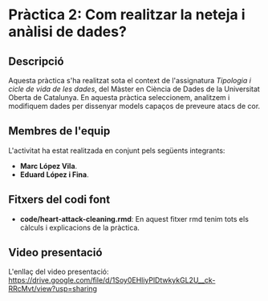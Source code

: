 # Pràctica 2: Com realitzar la neteja i anàlisi de dades?

## Descripció

Aquesta pràctica s'ha realitzat sota el context de l'assignatura _Tipologia i cicle de vida de les dades_, del Màster en Ciència de Dades de la Universitat Oberta de Catalunya. En aquesta pràctica seleccionem, analitzem i modifiquem dades per dissenyar models capaços de preveure atacs de cor.

## Membres de l'equip

L'activitat ha estat realitzada en conjunt pels següents integrants:
* **Marc López Vila**.
* **Eduard López i Fina**.

## Fitxers del codi font

* **code/heart-attack-cleaning.rmd**: En aquest fitxer rmd tenim tots els càlculs i explicacions de la pràctica.

## Video presentació

L'enllaç del video presentació: https://drive.google.com/file/d/1Soy0EHliyPlDtwkykGL2U__ck-RRcMvt/view?usp=sharing
